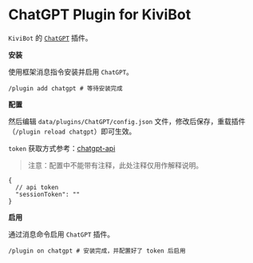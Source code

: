 # ChatGPT Plugin for KiviBot

`KiviBot` 的 [`ChatGPT`](https://chat.openai.com) 插件。

**安装**

使用框架消息指令安装并启用 `ChatGPT`。

```shell
/plugin add chatgpt # 等待安装完成
```

**配置**

然后编辑 `data/plugins/ChatGPT/config.json` 文件，修改后保存，重载插件（`/plugin reload chatgpt`）即可生效。

`token` 获取方式参考：[chatgpt-api](https://github.com/transitive-bullshit/chatgpt-api#session-tokens)

> 注意：配置中不能带有注释，此处注释仅用作解释说明。

```jsonc
{
  // api token
  "sessionToken": ""
}
```

**启用**

通过消息命令启用 `ChatGPT` 插件。

```shell
/plugin on chatgpt # 安装完成，并配置好了 token 后启用
```
